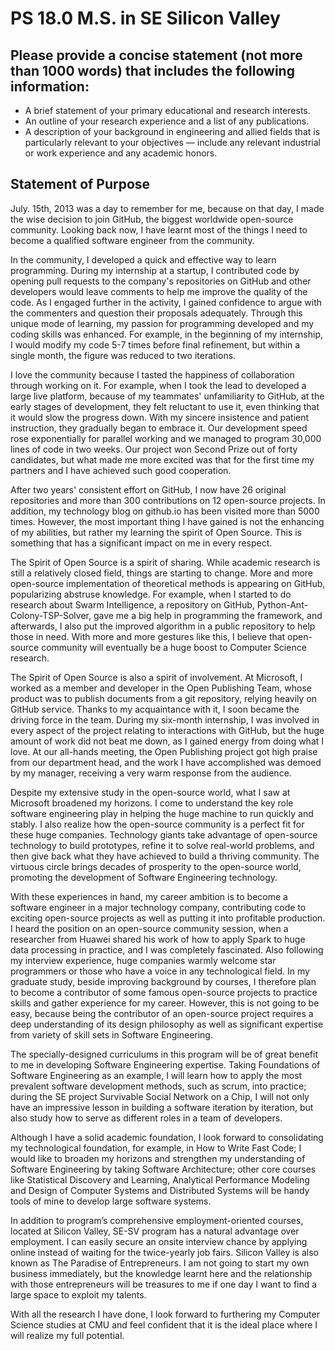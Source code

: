 # PS 18.0 M.S. in SE Silicon Valley

## Please provide a concise statement (not more than 1000 words) that includes the following information:

- A brief statement of your primary educational and research interests.
- An outline of your research experience and a list of any publications.
- A description of your background in engineering and allied fields that is particularly relevant to your objectives — include any relevant industrial or work experience and any academic honors.

## Statement of Purpose

July. 15th, 2013 was a day to remember for me, because on that day, I made the wise decision to join GitHub, the biggest worldwide open-source community. Looking back now, I have learnt most of the things I need to become a qualified software engineer from the community.

In the community, I developed a quick and effective way to learn programming. During my internship at a startup, I contributed code by opening pull requests to the company's repositories on GitHub and other developers would leave comments to help me improve the quality of the code. As I engaged further in the activity, I gained confidence to argue with the commenters and question their proposals adequately. Through this unique mode of learning, my passion for programming developed and my coding skills was enhanced. For example, in the beginning of my internship, I would modify my code 5-7 times before final refinement, but within a single month, the figure was reduced to two iterations.

I love the community because I tasted the happiness of collaboration through working on it. For example, when I took the lead to developed a large live platform, because of my teammates' unfamiliarity to GitHub, at the early stages of development, they felt reluctant to use it, even thinking that it would slow the progress down. With my sincere insistence and patient instruction, they gradually began to embrace it. Our development speed rose exponentially for parallel working and we managed to program 30,000 lines of code in two weeks. Our project won Second Prize out of forty candidates, but what made me more excited was that for the first time my partners and I have achieved such good cooperation.

After two years' consistent effort on GitHub, I now have 26 original repositories and more than 300 contributions on 12 open-source projects. In addition, my technology blog on github.io has been visited more than 5000 times. However, the most important thing I have gained is not the enhancing of my abilities, but rather my learning the spirit of Open Source. This is something that has a significant impact on me in every respect.

The Spirit of Open Source is a spirit of sharing. While academic research is still a relatively closed field, things are starting to change. More and more open-source implementation of theoretical methods is appearing on GitHub, popularizing abstruse knowledge. For example, when I started to do research about Swarm Intelligence, a repository on GitHub, Python-Ant-Colony-TSP-Solver, gave me a big help in programming the framework, and afterwards, I also put the improved algorithm in a public repository to help those in need. With more and more gestures like this, I believe that open-source community will eventually be a huge boost to Computer Science research.

The Spirit of Open Source is also a spirit of involvement. At Microsoft, I worked as a member and developer in the Open Publishing Team, whose product was to publish documents from a git repository, relying heavily on GitHub service. Thanks to my acquaintance with it, I soon became the driving force in the team. During my six-month internship, I was involved in every aspect of the project relating to interactions with GitHub, but the huge amount of work did not beat me down, as I gained energy from doing what I love. At our all-hands meeting, the Open Publishing project got high praise from our department head, and the work I have accomplished was demoed by my manager, receiving a very warm response from the audience.

Despite my extensive study in the open-source world, what I saw at Microsoft broadened my horizons. I come to understand the key role software engineering play in helping the huge machine to run quickly and stably. I also realize how the open-source community is a perfect fit for these huge companies. Technology giants take advantage of open-source technology to build prototypes, refine it to solve real-world problems, and then give back what they have achieved to build a thriving community. The virtuous circle brings decades of prosperity to the open-source world, promoting the development of Software Engineering technology.

With these experiences in hand, my career ambition is to become a software engineer in a major technology company, contributing code to exciting open-source projects as well as putting it into profitable production. I heard the position on an open-source community session, when a researcher from Huawei shared his work of how to apply Spark to huge data processing in practice, and I was completely fascinated. Also following my interview experience, huge companies warmly welcome star programmers or those who have a voice in any technological field. In my graduate study, beside improving background by courses, I therefore plan to become a contributor of some famous open-source projects to practice skills and gather experience for my career. However, this is not going to be easy, because being the contributor of an open-source project requires a deep understanding of its design philosophy as well as significant expertise from variety of skill sets in Software Engineering.

The specially-designed curriculums in this program will be of great benefit to me in developing Software Engineering expertise. Taking Foundations of Software Engineering as an example, I will learn how to apply the most prevalent software development methods, such as scrum, into practice; during the SE project Survivable Social Network on a Chip, I will not only have an impressive lesson in building a software iteration by iteration, but also study how to serve as different roles in a team of developers.

Although I have a solid academic foundation, I look forward to consolidating my technological foundation, for example, in How to Write Fast Code; I would like to broaden my horizons and strengthen my understanding of Software Engineering by taking Software Architecture; other core courses like Statistical Discovery and Learning, Analytical Performance Modeling and Design of Computer Systems and Distributed Systems will be handy tools of mine to develop large software systems.

In addition to program’s comprehensive employment-oriented courses, located at Silicon Valley, SE-SV program has a natural advantage over employment. I can easily secure an onsite interview chance by applying online instead of waiting for the twice-yearly job fairs. Silicon Valley is also known as The Paradise of Entrepreneurs. I am not going to start my own business immediately, but the knowledge learnt here and the relationship with those entrepreneurs will be treasures to me if one day I want to find a large space to exploit my talents.

With all the research I have done, I look forward to furthering my Computer Science studies at CMU and feel confident that it is the ideal place where I will realize my full potential.
